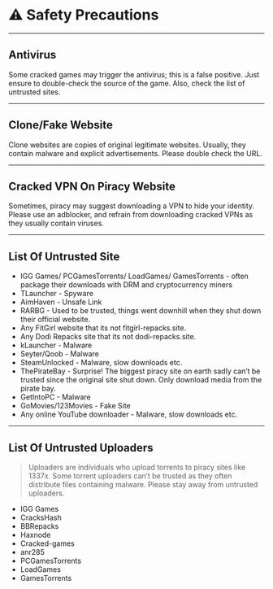 # ⚠️ Safety Precautions
---
## Antivirus

Some cracked games may trigger the antivirus; this is a false positive. Just ensure to double-check the source of the game. Also, check the list of untrusted sites.

---
## Clone/Fake Website

Clone websites are copies of original legitimate websites. Usually, they contain malware and explicit advertisements. Please double check the URL.

---
## Cracked VPN On Piracy Website

Sometimes, piracy may suggest downloading a VPN to hide your identity. Please use an adblocker, and refrain from downloading cracked VPNs as they usually contain viruses.

---
## List Of Untrusted Site

- IGG Games/ PCGamesTorrents/ LoadGames/ GamesTorrents - often package their downloads with DRM and cryptocurrency miners
- TLauncher - Spyware
- AimHaven - Unsafe Link
- RARBG - Used to be trusted, things went downhill when they shut down their official website.
- Any FitGirl website that its not fitgirl-repacks.site.
- Any Dodi Repacks site that its not dodi-repacks.site.
- kLauncher - Malware
- Seyter/Qoob - Malware
- SteamUnlocked - Malware, slow downloads etc.
- ThePirateBay - Surprise! The biggest piracy site on earth sadly can’t be trusted since the original site shut down. Only download media from the pirate bay.
- GetIntoPC - Malware
- GoMovies/123Movies - Fake Site
- Any online YouTube downloader - Malware, slow downloads etc.

---
## List Of Untrusted Uploaders
> Uploaders are individuals who upload torrents to piracy sites like 1337x. Some torrent uploaders can’t be trusted as they often distribute files containing malware. Please stay away from untrusted uploaders.

- IGG Games
- CracksHash
- BBRepacks
- Haxnode
- Cracked-games
- anr285
- PCGamesTorrents
- LoadGames
- GamesTorrents
